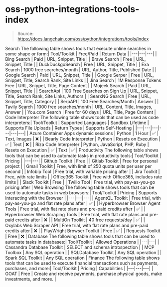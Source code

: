 # oss-python-integrations-tools-index

> Source: https://docs.langchain.com/oss/python/integrations/tools/index

Search
The following table shows tools that execute online searches in some shape or form:| Tool/Toolkit | Free/Paid | Return Data |
|---|---|---|
| Bing Search | Paid | URL, Snippet, Title |
| Brave Search | Free | URL, Snippet, Title |
| DuckDuckgoSearch | Free | URL, Snippet, Title |
| Exa Search | 1000 free searches/month | URL, Author, Title, Published Date |
| Google Search | Paid | URL, Snippet, Title |
| Google Serper | Free | URL, Snippet, Title, Search Rank, Site Links |
| Jina Search | 1M Response Tokens Free | URL, Snippet, Title, Page Content |
| Mojeek Search | Paid | URL, Snippet, Title |
| SearchApi | 100 Free Searches on Sign Up | URL, Snippet, Title, Search Rank, Site Links, Authors |
| SearxNG Search | Free | URL, Snippet, Title, Category |
| SerpAPI | 100 Free Searches/Month | Answer |
| Tavily Search | 1000 free searches/month | URL, Content, Title, Images, Answer |
| You.com Search | Free for 60 days | URL, Title, Page Content |
Code Interpreter
The following table shows tools that can be used as code interpreters:| Tool/Toolkit | Supported Languages | Sandbox Lifetime | Supports File Uploads | Return Types | Supports Self-Hosting |
|---|---|---|---|---|---|
| Azure Container Apps dynamic sessions | Python | 1 Hour | ✅ | Text, Images | ❌ |
| Bearly Code Interpreter | Python | Resets on Execution | ✅ | Text | ❌ |
| Riza Code Interpreter | Python, JavaScript, PHP, Ruby | Resets on Execution | ✅ | Text | ✅ |
Productivity
The following table shows tools that can be used to automate tasks in productivity tools:| Tool/Toolkit | Pricing |
|---|---|
| Github Toolkit | Free |
| Gitlab Toolkit | Free for personal project |
| Gmail Toolkit | Free, with limit of 250 quota units per user per second |
| Infobip Tool | Free trial, with variable pricing after |
| Jira Toolkit | Free, with rate limits |
| Office365 Toolkit | Free with Office365, includes rate limits |
| Slack Toolkit | Free |
| Twilio Tool | Free trial, with pay-as-you-go pricing after |
Web Browsing
The following table shows tools that can be used to automate tasks in web browsers:| Tool/Toolkit | Pricing | Supports Interacting with the Browser |
|---|---|---|
| AgentQL Toolkit | Free trial, with pay-as-you-go and flat rate plans after | ✅ |
| Hyperbrowser Browser Agent Tools | Free trial, with flat rate plans and pre-paid credits after | ✅ |
| Hyperbrowser Web Scraping Tools | Free trial, with flat rate plans and pre-paid credits after | ❌ |
| MultiOn Toolkit | 40 free requests/day | ✅ |
| Oxylabs Web Scraper API | Free trial, with flat rate plans and pre-paid credits after | ❌ |
| PlayWright Browser Toolkit | Free | ✅ |
| Requests Toolkit | Free | ❌ |
Database
The following table shows tools that can be used to automate tasks in databases:| Tool/Toolkit | Allowed Operations |
|---|---|
| Cassandra Database Toolkit | SELECT and schema introspection |
| MCP Toolbox | Any SQL operation |
| SQLDatabase Toolkit | Any SQL operation |
| Spark SQL Toolkit | Any SQL operation |
Finance
The following table shows tools that can be used to execute financial transactions such as payments, purchases, and more:| Tool/Toolkit | Pricing | Capabilities |
|---|---|---|
| GOAT | Free | Create and receive payments, purchase physical goods, make investments, and more. |